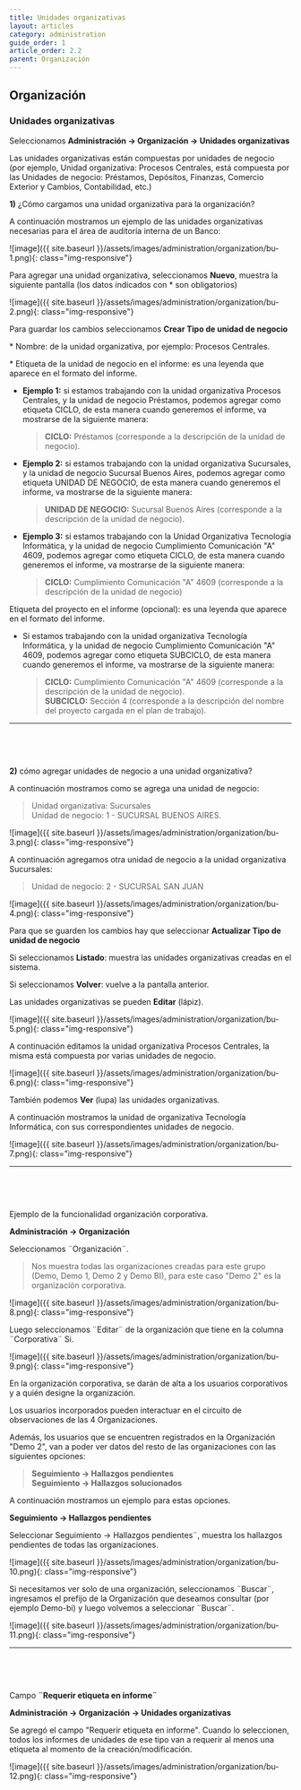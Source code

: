 ```yaml
---
title: Unidades organizativas
layout: articles
category: administration
guide_order: 1
article_order: 2.2
parent: Organización
---
```

## Organización

### Unidades organizativas

Seleccionamos **Administración -> Organización -> Unidades organizativas**

Las unidades organizativas están compuestas por unidades de negocio (por ejemplo, Unidad organizativa: Procesos Centrales, está compuesta por las Unidades de negocio: Préstamos, Depósitos, Finanzas, Comercio Exterior y Cambios, Contabilidad, etc.)

**1)** ¿Cómo cargamos una unidad organizativa para la organización?

A continuación mostramos un ejemplo de las unidades organizativas necesarias para el área de auditoría interna de un Banco:

![image]({{ site.baseurl }}/assets/images/administration/organization/bu-1.png){: class="img-responsive"}

Para agregar una unidad organizativa, seleccionamos **Nuevo**, muestra la siguiente pantalla (los datos indicados con * son obligatorios)

![image]({{ site.baseurl }}/assets/images/administration/organization/bu-2.png){: class="img-responsive"}

Para guardar los cambios seleccionamos **Crear Tipo de unidad de negocio**

\* Nombre: de la unidad organizativa, por ejemplo: Procesos Centrales.

\* Etiqueta de la unidad de negocio en el informe: es una leyenda que aparece en el formato del informe.

* **Ejemplo 1:** si estamos trabajando con la unidad organizativa Procesos Centrales,  y la unidad de negocio Préstamos, podemos agregar como etiqueta CICLO, de esta manera cuando generemos el informe, va mostrarse de la siguiente manera:

  > **CICLO:** Préstamos  (corresponde a la descripción de la unidad de negocio).

* **Ejemplo 2:** si estamos trabajando con la unidad organizativa Sucursales, y la unidad de negocio Sucursal Buenos Aires, podemos agregar como etiqueta UNIDAD DE NEGOCIO, de esta manera cuando generemos el informe, va mostrarse de la siguiente manera:

  > **UNIDAD DE NEGOCIO:** Sucursal Buenos Aires  (corresponde a la descripción de la unidad de negocio).

* **Ejemplo 3:** si estamos trabajando con la Unidad Organizativa Tecnología Informática, y la unidad de negocio Cumplimiento Comunicación "A" 4609, podemos agregar como etiqueta CICLO, de esta manera cuando generemos el informe, va mostrarse de la siguiente manera:

  > **CICLO:** Cumplimiento Comunicación "A" 4609 (corresponde a la descripción de la unidad de negocio)

Etiqueta del proyecto en el informe (opcional): es una leyenda que aparece en el formato del informe.

* Si estamos trabajando con la unidad organizativa Tecnología Informática, y la unidad de negocio Cumplimiento Comunicación "A" 4609, podemos agregar como etiqueta SUBCICLO, de esta manera cuando generemos el informe, va mostrarse de la siguiente manera:

  > **CICLO:** Cumplimiento Comunicación "A" 4609 (corresponde a la descripción de la unidad de negocio).<br>
  > **SUBCICLO:** Sección 4 (corresponde a la descripción del nombre del proyecto cargada en el plan de trabajo).

<hr>

&nbsp;

&nbsp;

**2)** cómo agregar unidades de negocio a una unidad organizativa?

A continuación mostramos como se agrega una unidad de negocio:

> Unidad organizativa: Sucursales<br>
> Unidad de negocio: 1 - SUCURSAL BUENOS AIRES.

![image]({{ site.baseurl }}/assets/images/administration/organization/bu-3.png){: class="img-responsive"}

A continuación agregamos otra unidad de negocio a la unidad organizativa Sucursales:

> Unidad de negocio: 2 - SUCURSAL SAN JUAN

![image]({{ site.baseurl }}/assets/images/administration/organization/bu-4.png){: class="img-responsive"}

Para que se guarden los cambios hay que seleccionar **Actualizar Tipo de unidad de negocio**

Si seleccionamos **Listado**: muestra las unidades organizativas creadas en el sistema.

Si seleccionamos **Volver**: vuelve a la pantalla anterior.

Las unidades organizativas se pueden **Editar** (lápiz).

![image]({{ site.baseurl }}/assets/images/administration/organization/bu-5.png){: class="img-responsive"}

A continuación editamos la unidad organizativa Procesos Centrales, la misma está compuesta por varias unidades de negocio.

![image]({{ site.baseurl }}/assets/images/administration/organization/bu-6.png){: class="img-responsive"}

También podemos **Ver** (lupa) las unidades organizativas.

A continuación mostramos la unidad de organizativa Tecnología Informática, con sus correspondientes unidades de negocio.

![image]({{ site.baseurl }}/assets/images/administration/organization/bu-7.png){: class="img-responsive"}

<hr>

&nbsp;

&nbsp;

Ejemplo de la funcionalidad organización corporativa.

**Administración -> Organización**

Seleccionamos ¨Organización¨.

> Nos muestra todas las organizaciones creadas para este grupo (Demo, Demo 1, Demo 2 y Demo BI), para este caso "Demo 2" es la organización corporativa.

![image]({{ site.baseurl }}/assets/images/administration/organization/bu-8.png){: class="img-responsive"}

Luego seleccionamos ¨Editar¨ de la organización que tiene en la columna ¨Corporativa¨ Si.

![image]({{ site.baseurl }}/assets/images/administration/organization/bu-9.png){: class="img-responsive"}

En la organización corporativa, se darán de alta a los usuarios corporativos y a quién designe la organización.

Los usuarios incorporados pueden interactuar en el circuito de observaciones de las 4 Organizaciones.

Además, los usuarios que se encuentren registrados en la Organización "Demo 2", van a poder ver datos del resto de las organizaciones con las siguientes opciones:
> **Seguimiento -> Hallazgos pendientes**<br>
> **Seguimiento -> Hallazgos solucionados**

A continuación mostramos un ejemplo para estas opciones.

**Seguimiento -> Hallazgos pendientes**

Seleccionar Seguimiento -> Hallazgos pendientes¨, muestra los hallazgos pendientes de todas las organizaciones.

![image]({{ site.baseurl }}/assets/images/administration/organization/bu-10.png){: class="img-responsive"}

Si necesitamos ver solo de una organización, seleccionamos ¨Buscar¨, ingresamos el prefijo de la Organización que deseamos consultar (por ejemplo Demo-bi) y luego volvemos a seleccionar ¨Buscar¨.

![image]({{ site.baseurl }}/assets/images/administration/organization/bu-11.png){: class="img-responsive"}

<hr>

&nbsp;

&nbsp;

Campo **¨Requerir etiqueta en informe¨**

**Administración -> Organización -> Unidades organizativas**

Se agregó el campo "Requerir etiqueta en informe". Cuando lo seleccionen, todos los informes de unidades de ese tipo van a requerir al menos una etiqueta al momento de la creación/modificación.

![image]({{ site.baseurl }}/assets/images/administration/organization/bu-12.png){: class="img-responsive"}
